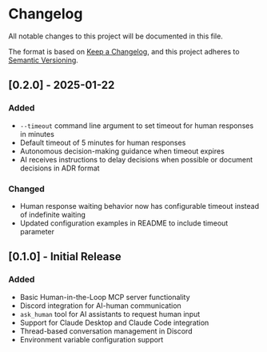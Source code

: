 # Changelog

All notable changes to this project will be documented in this file.

The format is based on [Keep a Changelog](https://keepachangelog.com/en/1.0.0/),
and this project adheres to [Semantic Versioning](https://semver.org/spec/v2.0.0.html).

## [0.2.0] - 2025-01-22

### Added
- `--timeout` command line argument to set timeout for human responses in minutes
- Default timeout of 5 minutes for human responses
- Autonomous decision-making guidance when timeout expires
- AI receives instructions to delay decisions when possible or document decisions in ADR format

### Changed
- Human response waiting behavior now has configurable timeout instead of indefinite waiting
- Updated configuration examples in README to include timeout parameter

## [0.1.0] - Initial Release

### Added
- Basic Human-in-the-Loop MCP server functionality
- Discord integration for AI-human communication
- `ask_human` tool for AI assistants to request human input
- Support for Claude Desktop and Claude Code integration
- Thread-based conversation management in Discord
- Environment variable configuration support